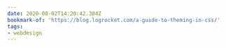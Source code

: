```yaml
---
date: 2020-08-02T14:20:42.304Z
bookmark-of: 'https://blog.logrocket.com/a-guide-to-theming-in-css/'
tags:
- webdesign
---
```


